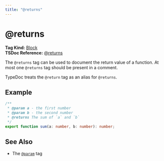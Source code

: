 ```yaml
---
title: "@returns"
---
```


# @returns

**Tag Kind:** [Block](../tags.md#block-tags) <br>
**TSDoc Reference:** [@returns](https://tsdoc.org/pages/tags/returns/)

The `@returns` tag can be used to document the return value of a function. At most one `@returns` tag should be present in a comment.

TypeDoc treats the `@return` tag as an alias for `@returns`.

## Example

```ts
/**
 * @param a - the first number
 * @param b - the second number
 * @returns The sum of `a` and `b`
 */
export function sum(a: number, b: number): number;
```

## See Also

- The [`@param`](param.md) tag
